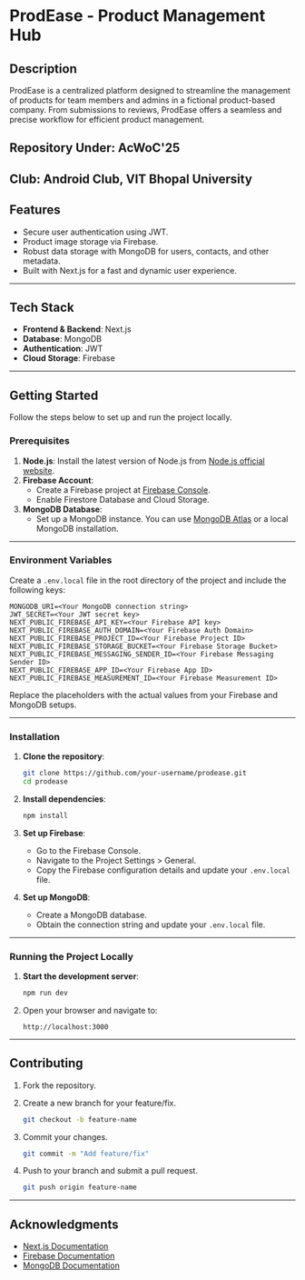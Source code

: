 # ProdEase - Product Management Hub

## Description

ProdEase is a centralized platform designed to streamline the management of products for team members and admins in a fictional product-based company. From submissions to reviews, ProdEase offers a seamless and precise workflow for efficient product management.

## Repository Under: AcWoC'25
## Club: Android Club, VIT Bhopal University

## Features
- Secure user authentication using JWT.
- Product image storage via Firebase.
- Robust data storage with MongoDB for users, contacts, and other metadata.
- Built with Next.js for a fast and dynamic user experience.

---

## Tech Stack
- **Frontend & Backend**: Next.js
- **Database**: MongoDB
- **Authentication**: JWT
- **Cloud Storage**: Firebase

---

## Getting Started

Follow the steps below to set up and run the project locally.

### Prerequisites

1. **Node.js**: Install the latest version of Node.js from [Node.js official website](https://nodejs.org/).
2. **Firebase Account**:
   - Create a Firebase project at [Firebase Console](https://console.firebase.google.com/).
   - Enable Firestore Database and Cloud Storage.
3. **MongoDB Database**:
   - Set up a MongoDB instance. You can use [MongoDB Atlas](https://www.mongodb.com/cloud/atlas) or a local MongoDB installation.

---

### Environment Variables

Create a `.env.local` file in the root directory of the project and include the following keys:

```env
MONGODB_URI=<Your MongoDB connection string>
JWT_SECRET=<Your JWT secret key>
NEXT_PUBLIC_FIREBASE_API_KEY=<Your Firebase API key>
NEXT_PUBLIC_FIREBASE_AUTH_DOMAIN=<Your Firebase Auth Domain>
NEXT_PUBLIC_FIREBASE_PROJECT_ID=<Your Firebase Project ID>
NEXT_PUBLIC_FIREBASE_STORAGE_BUCKET=<Your Firebase Storage Bucket>
NEXT_PUBLIC_FIREBASE_MESSAGING_SENDER_ID=<Your Firebase Messaging Sender ID>
NEXT_PUBLIC_FIREBASE_APP_ID=<Your Firebase App ID>
NEXT_PUBLIC_FIREBASE_MEASUREMENT_ID=<Your Firebase Measurement ID>
```

Replace the placeholders with the actual values from your Firebase and MongoDB setups.

---

### Installation

1. **Clone the repository**:
   ```bash
   git clone https://github.com/your-username/prodease.git
   cd prodease
   ```

2. **Install dependencies**:
   ```bash
   npm install
   ```

3. **Set up Firebase**:
   - Go to the Firebase Console.
   - Navigate to the Project Settings > General.
   - Copy the Firebase configuration details and update your `.env.local` file.

4. **Set up MongoDB**:
   - Create a MongoDB database.
   - Obtain the connection string and update your `.env.local` file.

---

### Running the Project Locally

1. **Start the development server**:
   ```bash
   npm run dev
   ```

2. Open your browser and navigate to:
   ```
   http://localhost:3000
   ```

---

## Contributing

1. Fork the repository.

2. Create a new branch for your feature/fix.
   ```bash
   git checkout -b feature-name
   ```
3. Commit your changes.
   ```bash
   git commit -m "Add feature/fix"
   ```
4. Push to your branch and submit a pull request.
   ```bash
   git push origin feature-name
   ```

---

## Acknowledgments
- [Next.js Documentation](https://nextjs.org/docs)
- [Firebase Documentation](https://firebase.google.com/docs)
- [MongoDB Documentation](https://www.mongodb.com/docs)
